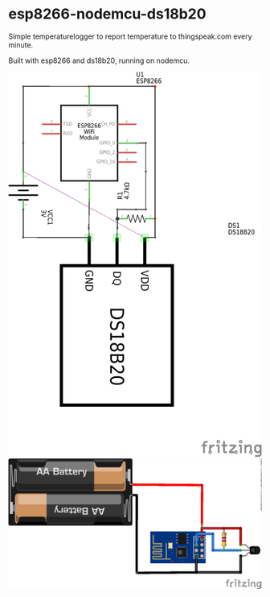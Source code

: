 # esp8266-nodemcu-ds18b20

Simple temperaturelogger to report temperature to thingspeak.com every minute.

Built with esp8266 and ds18b20, running on nodemcu.

![Schema](esp_ds_schem.png)
![Breadboard](esp_ds_bb.png)

